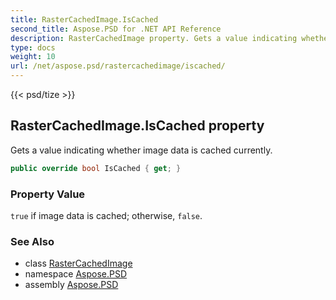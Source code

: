 ```yaml
---
title: RasterCachedImage.IsCached
second_title: Aspose.PSD for .NET API Reference
description: RasterCachedImage property. Gets a value indicating whether image data is cached currently
type: docs
weight: 10
url: /net/aspose.psd/rastercachedimage/iscached/
---
```

{{< psd/tize >}}
## RasterCachedImage.IsCached property

Gets a value indicating whether image data is cached currently.

```csharp
public override bool IsCached { get; }
```

### Property Value

`true` if image data is cached; otherwise, `false`.

### See Also

* class [RasterCachedImage](../)
* namespace [Aspose.PSD](../../../aspose.psd/)
* assembly [Aspose.PSD](../../../)


